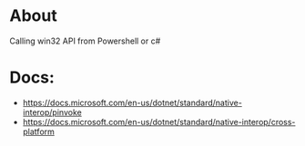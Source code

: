 # About

Calling win32 API from Powershell or c#

# Docs:

- https://docs.microsoft.com/en-us/dotnet/standard/native-interop/pinvoke
- https://docs.microsoft.com/en-us/dotnet/standard/native-interop/cross-platform